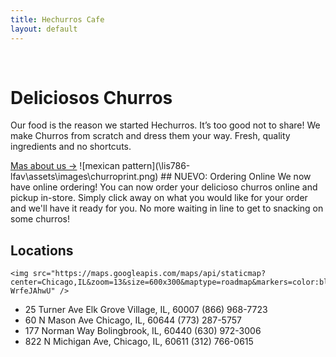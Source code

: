 ```yaml
---
title: Hechurros Cafe
layout: default
---
```

<br>  
              <h1>Deliciosos Churros</h1>
              <p>Our food is the reason we started Hechurros. It’s too good not to share! We make Churros from scratch
              and dress them your way. Fresh, quality ingredients and no shortcuts.</p>
                <a href="/lis786-lfav/about/" id="underline">Mas about us &#x2192;</a>


<span id="image">
![mexican pattern](\lis786-lfav\assets\images\churroprint.png)</span>
## NUEVO: Ordering Online
We now have online ordering! You can now order your delicioso churros online and
pickup in-store. Simply click away on what you would like for your order and we'll
have it ready for you. No more waiting in line to get to snacking on some churros!

## Locations
    <img src="https://maps.googleapis.com/maps/api/staticmap?center=Chicago,IL&zoom=13&size=600x300&maptype=roadmap&markers=color:blue%7Clabel:S%7C41.897377,-87.625101&markers=color:green%7Clabel:G%7C41.881755,-87.773651&markers=color:red%7Clabel:C%7C41.851669,-87.67358&key=AIzaSyCDG5kJCf2zAe81qZwwGLbAl-WrfeJAhwU" />

- 25 Turner Ave Elk Grove Village, IL, 60007 (866) 968-7723
- 60 N Mason Ave Chicago, IL, 60644 (773) 287-5757
- 177 Norman Way Bolingbrook, IL, 60440 (630) 972-3006
- 822 N Michigan Ave, Chicago, IL, 60611 (312) 766-0615
